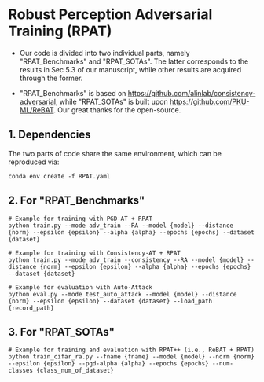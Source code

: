# Robust Perception Adversarial Training (RPAT)



- Our code is divided into two individual parts, namely "RPAT_Benchmarks" and "RPAT_SOTAs". The latter corresponds to the results in Sec 5.3 of our manuscript, while other results are acquired through the former.

- "RPAT_Benchmarks" is based on https://github.com/alinlab/consistency-adversarial, while "RPAT_SOTAs" is built upon https://github.com/PKU-ML/ReBAT. Our great thanks for the open-source.


## 1. Dependencies

The two parts of code share the same environment, which can be reproduced via:

```
conda env create -f RPAT.yaml

```

## 2. For "RPAT_Benchmarks"

```
# Example for training with PGD-AT + RPAT
python train.py --mode adv_train --RA --model {model} --distance {norm} --epsilon {epsilon} --alpha {alpha} --epochs {epochs} --dataset {dataset}

# Example for training with Consistency-AT + RPAT
python train.py --mode adv_train --consistency --RA --model {model} --distance {norm} --epsilon {epsilon} --alpha {alpha} --epochs {epochs} --dataset {dataset}

# Example for evaluation with Auto-Attack
python eval.py --mode test_auto_attack --model {model} --distance {norm} --epsilon {epsilon} --dataset {dataset} --load_path {record_path}

```

## 3. For "RPAT_SOTAs"

```
# Example for training and evaluation with RPAT++ (i.e., ReBAT + RPAT)
python train_cifar_ra.py --fname {fname} --model {model} --norm {norm} --epsilon {epsilon} --pgd-alpha {alpha} --epochs {epochs} --num-classes {class_num_of_dataset}

```
